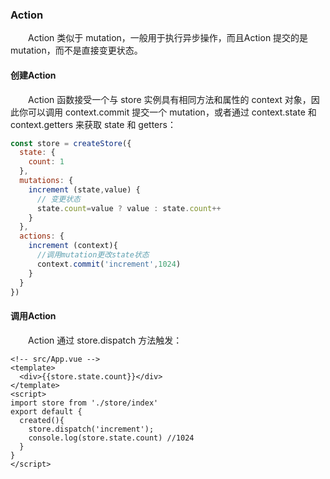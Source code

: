 ### Action
&emsp;&emsp;Action 类似于 mutation，一般用于执行异步操作，而且Action 提交的是 mutation，而不是直接变更状态。
#### 创建Action
&emsp;&emsp;Action 函数接受一个与 store 实例具有相同方法和属性的 context 对象，因此你可以调用 context.commit 提交一个 mutation，或者通过 context.state 和 context.getters 来获取 state 和 getters：
```js
const store = createStore({
  state: {
    count: 1
  },
  mutations: {
    increment (state,value) {
      // 变更状态
      state.count=value ? value : state.count++
    }
  },
  actions: {
    increment (context){
      //调用mutation更改state状态
      context.commit('increment',1024)
    }
  }
})
```
#### 调用Action
&emsp;&emsp;Action 通过 store.dispatch 方法触发：
```vue
<!-- src/App.vue -->
<template>
  <div>{{store.state.count}}</div>
</template>
<script>
import store from './store/index'
export default {
  created(){
    store.dispatch('increment');
    console.log(store.state.count) //1024
  }
}
</script>
```

